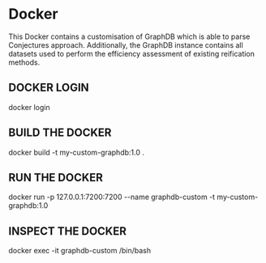 # Docker 
This Docker contains a customisation of GraphDB which is able to parse Conjectures approach. Additionally, the GraphDB instance contains all datasets used to perform the efficiency assessment of existing reification methods.   

## DOCKER LOGIN
docker login

## BUILD THE DOCKER
docker build -t my-custom-graphdb:1.0 .

## RUN THE DOCKER 
docker run -p 127.0.0.1:7200:7200 --name graphdb-custom -t my-custom-graphdb:1.0

## INSPECT THE DOCKER
docker exec -it graphdb-custom /bin/bash
